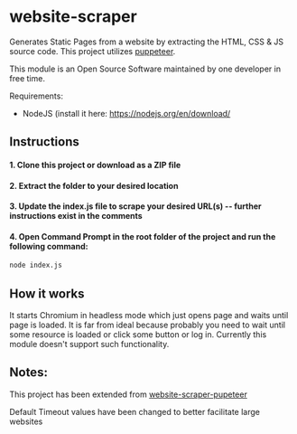 # website-scraper
Generates Static Pages from a website by extracting the HTML, CSS &amp; JS source code. This project utilizes [puppeteer](https://github.com/GoogleChrome/puppeteer).

This module is an Open Source Software maintained by one developer in free time.

Requirements: 
* NodeJS (install it here: https://nodejs.org/en/download/

## Instructions
#### 1. Clone this project or download as a ZIP file
#### 2. Extract the folder to your desired location
#### 3. Update the index.js file to scrape your desired URL(s) -- further instructions exist in the comments
#### 4. Open Command Prompt in the root folder of the project and run the following command: 

```sh
node index.js
``` 

## How it works
It starts Chromium in headless mode which just opens page and waits until page is loaded.
It is far from ideal because probably you need to wait until some resource is loaded or click some button or log in. Currently this module doesn't support such functionality.

## Notes:
This project has been extended from [website-scraper-pupeteer](https://github.com/website-scraper/website-scraper-puppeteer/)  

Default Timeout values have been changed to better facilitate large websites
